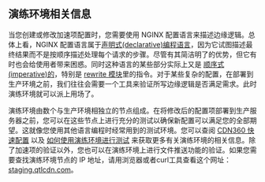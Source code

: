 ## 演练环境相关信息

当您创建或修改加速项配置时，您需要使用 NGINX 配置语言来描述边缘逻辑。总体上看，NGINX 配置语言属于[声明式(declarative)编程语言](https://tylermcginnis.com/imperative-vs-declarative-programming/)，因为它试图描述最终结果而不是按顺序描述处理每个请求的步骤。尽管有其简洁明了的优势，但它有时也会给使用者带来困惑。同时这种语言的某些部分实际上又是 [顺序式(imperative)的](https://tylermcginnis.com/imperative-vs-declarative-programming/)，特别是 [rewrite 模块](http://nginx.org/en/docs/http/ngx_http_rewrite_module.html)里的指令。对于某些复杂的配置，在部署到生产环境之前，我们往往会需要一个工具来验证所写边缘逻辑是否满足需求。此时演练环境就可以派上用场了。

演练环境由数个与生产环境相独立的节点组成。在将修改后的配置项部署到生产服务器之前，您可以在这些节点上进行充分的测试以确保新配置可以满足您的全部期望。这就像您使用其他语言编程时经常用到的测试环境。您可以查阅 [CDN360 快速配置](</docs/getting-started.md#quick-start>) 以及 [如何使用演练环境进行测试](</docs/portal/edge-configurations/testing-property.md#testing-property-in-staging>) 来获取更多有关演练环境的相关信息。除了加速项的验证以外，您也可以在演练环境上进行文件推送功能的验证。如果您需要查找演练环境节点的 IP 地址，请用浏览器或者curl工具查看这个网址： [staging.qtlcdn.com](https://staging.qtlcdn.com)。
